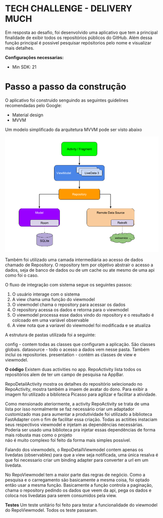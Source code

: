 # TECH CHALLENGE - DELIVERY MUCH

Em resposta ao desafio, foi desenvolvido uma aplicativo que tem a principal finalidade de exibir todos os repositórios públicos
do GitHub. Além dessa função principal é possivel pesquisar repósitorios pelo nome e visualizar mais detalhes.

**Configurações necessarias:**

- Min SDK: 21

# Passo a passo da construção

O aplicativo foi construido senguindo as seguintes guidelines recomendadas pelo Google:

- Material design
- MVVM

Um modelo simplificado da arquitetura MVVM pode ser visto abaixo

![final-architecture](app/src/main/res/mipmap-xxhdpi/final-architecture.png)

Também foi utilizado uma camada intermediária ao acesso de dados chamado de Repository.
O repository tem por objetivo abstrair o acesso a dados, seja de banco de dados ou de um cache ou ate mesmo de uma api como
foi o caso.

O fluxo de integração com sistema segue os seguintes passos:

1. O usuário interage com o sistema
2. A view chama uma função do viewmodel
3. O viewmodel chama o repository para acessar os dados
4. O repository acessa os dados e retorna para o viewmodel
5. O viewmodel processa esse dados vindo do repository e o resultado é colcoado em uma variável observable
6. A view nota que a variavel do viewmodel foi modificada e se atualiza

A estrutura de pastas utilizada foi a seguinte:

config - contem todas as classes que configuram a aplicação. São classes globais.
datasource - todo o acesso a dados vem nesse pasta. Também inclui os repositories.
presentation - contém as classes de view e viewmodel.

**O código**
Existem duas activities no app. RepoActivity lista todos os repositórios alem de ter um campo de pesquisa na AppBar.

RepoDetailActivity mostra os detalhes do repositório selecionado no RepoActivity, mostra também a imaem de avatar do dono. Para exibir
a imagem foi utilizado a biblioteca Picasso para agilizar e facilitar a atividade.

Como mensionado ateriormente, a activity RepoActivity se trata de uma lista por isso normalmente se faz necessário criar um adaptador customizado mas para aumentar a produtividade foi utilizado
a biblioteca FastAdapter com o fim de facilitar essa criação. Todas as actiities instaciam seus respectivos viewmodel e injetam as
dependências necessárias. Poderia ser usado uma biblioteca pra injetar essas dependências de forma mais robusta mas como o projeto  
náo é muito complexo foi feito da forma mais simples possível.

Falando dos viewmodels, o RepoDetailViewmodel contem apenas os livedatas (observables) para que a view seja notificada, uma única resalva é
que foi necessario criar um binding adapter para converter a url em um livedata.

No RepoViewmodel tem a maior parte das regras de negócio. Como a pesquisa e o carregamento são basicamente a mesma coisa, foi optado então
usar a mesma função. Basicamente a função controla a paginação, chama o repository pedindo os dados que veem da api, pega os dados
e coloca nos livedatas para serem consumidos pela view.

**Testes**
    Um teste unitário foi feito para testar a funcionalidade do viewmodel do RepoViewmodel. Todos os teste passaram.